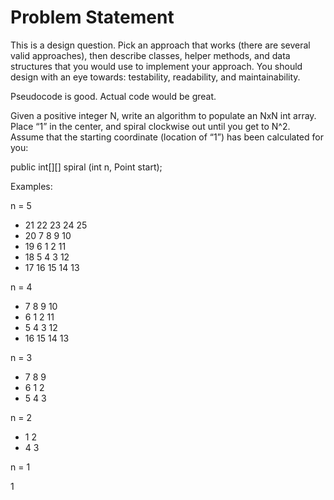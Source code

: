 # Problem Statement

This is a design question. Pick an approach that works (there are several valid approaches), then describe classes, helper methods, and data structures that you would use to implement your approach. You should design with an eye towards: testability, readability, and maintainability.

Pseudocode is good. Actual code would be great.

Given a positive integer N, write an algorithm to populate an NxN int array. Place “1” in the center, and spiral clockwise out until you get to N^2. Assume that the starting coordinate (location of “1”) has been calculated for you:

public int[][] spiral (int n, Point start);

Examples:

n = 5
- 21 22 23 24 25
- 20 7  8  9  10
- 19 6  1  2  11
- 18 5  4  3  12 
- 17 16 15 14 13
 
n = 4

- 7  8  9  10
- 6  1  2  11
- 5  4  3  12 
- 16 15 14 13

n = 3	

- 7 8 9
- 6 1 2
- 5 4 3

n = 2	

- 1 2
- 4 3

n = 1	

1